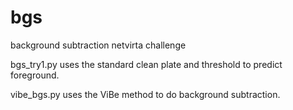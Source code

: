 # bgs
background subtraction netvirta challenge

bgs_try1.py uses the standard clean plate and threshold to predict foreground.

vibe_bgs.py uses the ViBe method to do background subtraction.

